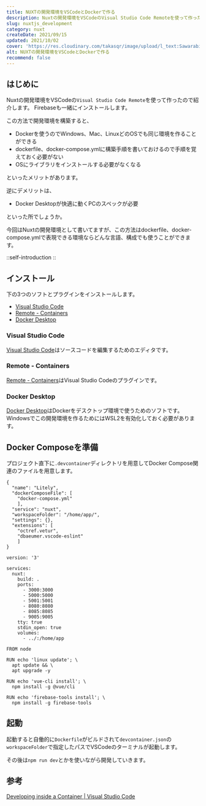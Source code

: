 ```yaml
---
title: NUXTの開発環境をVSCodeとDockerで作る
description: Nuxtの開発環境をVSCodeのVisual Studio Code Remoteを使って作ったので紹介します。Firebaseも一緒にインストールします。この方法で開発環境を構築すると、Dockerを使うのでWindows、Mac、LinuxどのOSでも同じ環境を作ることができます。
slug: nuxtjs_development
category: nuxt
createDate: 2021/09/15
updated: 2021/10/02
cover: 'https://res.cloudinary.com/takasqr/image/upload/l_text:Sawarabi%20Gothic_80_bold:NUXTの開発環境をVSCodeとDockerで作る,co_rgb:fff,w_620,c_fit/v1712091289/ogp_image_zorhlz.png'
alt: NUXTの開発環境をVSCodeとDockerで作る
recommend: false
---
```

## はじめに



Nuxtの開発環境をVSCodeの`Visual Studio Code Remote`を使って作ったので紹介します。
Firebaseも一緒にインストールします。

この方法で開発環境を構築すると、

* Dockerを使うのでWindows、Mac、LinuxどのOSでも同じ環境を作ることができる
* dockerfile、docker-compose.ymlに構築手順を書いておけるので手順を覚えておく必要がない
* OSにライブラリをインストールする必要がなくなる

といったメリットがあります。

逆にデメリットは、

* Docker Desktopが快適に動くPCのスペックが必要

といった所でしょうか。

今回はNuxtの開発環境として書いてますが、この方法はdockerfile、docker-compose.ymlで表現できる環境ならどんな言語、構成でも使うことができます。

::self-introduction
::

## インストール

下の3つのソフトとプラグインをインストールします。

* [Visual Studio Code](https://code.visualstudio.com/)
* [Remote - Containers](https://marketplace.visualstudio.com/items?itemName=ms-vscode-remote.remote-containers)
* [Docker Desktop](https://www.docker.com/products/docker-desktop)

### Visual Studio Code
[Visual Studio Code](https://code.visualstudio.com/)はソースコードを編集するためのエディタです。

### Remote - Containers
[Remote - Containers](https://marketplace.visualstudio.com/items?itemName=ms-vscode-remote.remote-containers)はVisual Studio Codeのプラグインです。

### Docker Desktop
[Docker Desktop](https://www.docker.com/products/docker-desktop)はDockerをデスクトップ環境で使うためのソフトです。Windowsでこの開発環境を作るためにはWSL2を有効化しておく必要があります。

## Docker Composeを準備
プロジェクト直下に`.devcontainer`ディレクトリを用意してDocker Compose関連のファイルを用意します。

```json[devcontainer.json]
{
  "name": "Litely",
  "dockerComposeFile": [
    "docker-compose.yml"
    ],
  "service": "nuxt",
  "workspaceFolder": "/home/app/",
  "settings": {},
  "extensions": [
    "octref.vetur",
    "dbaeumer.vscode-eslint"
    ]
}
```


```yml[docker-compose.yml]
version: '3'

services:
  nuxt:
    build: .
    ports:
      - 3000:3000
      - 5000:5000
      - 5001:5001
      - 8080:8080
      - 8085:8085
      - 9005:9005
    tty: true
    stdin_open: true
    volumes:
      - ../:/home/app
```


```dockerfile[Dockerfile]
FROM node

RUN echo 'linux update'; \
  apt update && \
  apt upgrade -y

RUN echo 'vue-cli install'; \
  npm install -g @vue/cli

RUN echo 'firebase-tools install'; \
  npm install -g firebase-tools

```
## 起動
起動すると自働的に`Dockerfile`がビルドされて`devcontainer.json`の`workspaceFolder`で指定したパスでVSCodeのターミナルが起動します。

その後は`npm run dev`とかを使いながら開発していきます。

## 参考
[Developing inside a Container | Visual Studio Code](https://code.visualstudio.com/docs/remote/containers)
